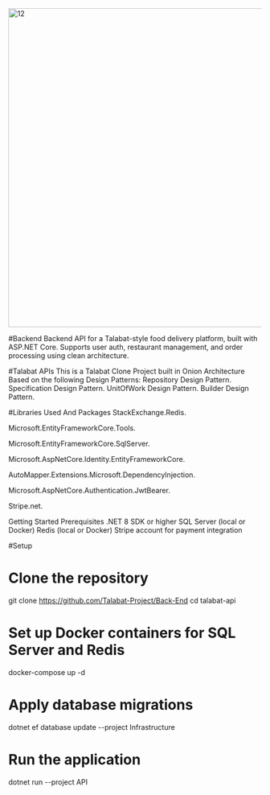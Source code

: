 <img width="1211" height="634" alt="12" src="https://github.com/user-attachments/assets/dbfbe2c2-03f6-4069-9bd7-e230d262b6ae" />

#Backend
Backend API for a Talabat-style food delivery platform, built with ASP.NET Core. Supports user auth, restaurant management, and order processing using clean architecture.

#Talabat APIs
This is a Talabat Clone Project built in Onion Architecture Based on the following Design Patterns:
Repository Design Pattern.
Specification Design Pattern.
UnitOfWork Design Pattern.
Builder Design Pattern.

#Libraries Used And Packages
StackExchange.Redis.

Microsoft.EntityFrameworkCore.Tools.

Microsoft.EntityFrameworkCore.SqlServer.

Microsoft.AspNetCore.Identity.EntityFrameworkCore.

AutoMapper.Extensions.Microsoft.DependencyInjection.

Microsoft.AspNetCore.Authentication.JwtBearer.

Stripe.net.

Getting Started
Prerequisites
.NET 8 SDK or higher
SQL Server (local or Docker)
Redis (local or Docker)
Stripe account for payment integration

#Setup
# Clone the repository
git clone https://github.com/Talabat-Project/Back-End
cd talabat-api
# Set up Docker containers for SQL Server and Redis
docker-compose up -d
# Apply database migrations
dotnet ef database update --project Infrastructure
# Run the application
dotnet run --project API
